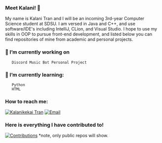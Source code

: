 ### Meet Kalani! 👋

My name is Kalani Tran and I will be an incoming 3rd-year Computer Science student at SDSU. I am versed in Java and C++, and use software/IDE's including IntelliJ, CLion, and Visual Studio. I hope to use my skills in OOP to pursue front-end development, and listed below you can find repositories of mine from academic and personal projects. 

### 🔭 I’m currently working on
       Discord Music Bot Personal Project

### 🌱 I’m currently learning: 
       Python
       HTML

### How to reach me:
[![Kalanikekai Tran](https://img.shields.io/badge/Linkedin-%230175C2.svg?style=for-the-badge&logo=Linkedin&logoColor=white)](https://www.linkedin.com/in/kalanikekai-tran-9678b2217/)
[![Email](https://img.shields.io/badge/Email-%230175C2.svg?style=for-the-badge&logo=icloud&logoColor=white)](mailto:kalanikekaitran@gmail.com)

### Here is everything I have contributed to!
[![Contributions](https://img.shields.io/badge/Contributed-%230175C2.svg?style=for-the-badge&logo=github&logoColor=white)](https://github.com/stars/kalanitran/lists/contributed) *note, only public repos will show.
